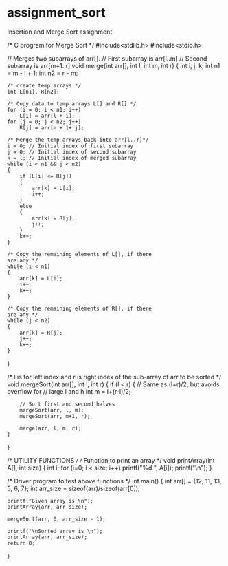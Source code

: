 # assignment_sort
Insertion and Merge Sort assignment

/* C program for Merge Sort */
#include<stdlib.h> 
#include<stdio.h> 

// Merges two subarrays of arr[]. 
// First subarray is arr[l..m] 
// Second subarray is arr[m+1..r] 
void merge(int arr[], int l, int m, int r) 
{ 
	int i, j, k; 
	int n1 = m - l + 1; 
	int n2 = r - m; 

	/* create temp arrays */
	int L[n1], R[n2]; 

	/* Copy data to temp arrays L[] and R[] */
	for (i = 0; i < n1; i++) 
		L[i] = arr[l + i]; 
	for (j = 0; j < n2; j++) 
		R[j] = arr[m + 1+ j]; 

	/* Merge the temp arrays back into arr[l..r]*/
	i = 0; // Initial index of first subarray 
	j = 0; // Initial index of second subarray 
	k = l; // Initial index of merged subarray 
	while (i < n1 && j < n2) 
	{ 
		if (L[i] <= R[j]) 
		{ 
			arr[k] = L[i]; 
			i++; 
		} 
		else
		{ 
			arr[k] = R[j]; 
			j++; 
		} 
		k++; 
	} 

	/* Copy the remaining elements of L[], if there 
	are any */
	while (i < n1) 
	{ 
		arr[k] = L[i]; 
		i++; 
		k++; 
	} 

	/* Copy the remaining elements of R[], if there 
	are any */
	while (j < n2) 
	{ 
		arr[k] = R[j]; 
		j++; 
		k++; 
	} 
} 

/* l is for left index and r is right index of the 
sub-array of arr to be sorted */
void mergeSort(int arr[], int l, int r) 
{ 
	if (l < r) 
	{ 
		// Same as (l+r)/2, but avoids overflow for 
		// large l and h 
		int m = l+(r-l)/2; 

		// Sort first and second halves 
		mergeSort(arr, l, m); 
		mergeSort(arr, m+1, r); 

		merge(arr, l, m, r); 
	} 
} 

/* UTILITY FUNCTIONS */
/* Function to print an array */
void printArray(int A[], int size) 
{ 
	int i; 
	for (i=0; i < size; i++) 
		printf("%d ", A[i]); 
	printf("\n"); 
} 

/* Driver program to test above functions */
int main() 
{ 
	int arr[] = {12, 11, 13, 5, 6, 7}; 
	int arr_size = sizeof(arr)/sizeof(arr[0]); 

	printf("Given array is \n"); 
	printArray(arr, arr_size); 

	mergeSort(arr, 0, arr_size - 1); 

	printf("\nSorted array is \n"); 
	printArray(arr, arr_size); 
	return 0; 
} 
